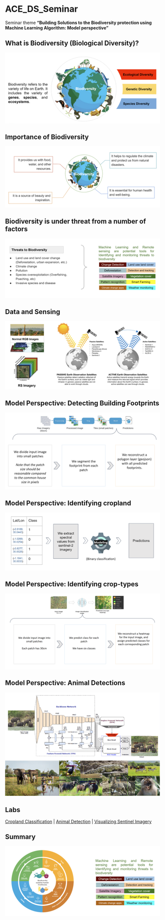 # ACE_DS_Seminar

Seminar theme **“Building Solutions to the Biodiversity protection using
Machine Learning Algorithm: Model perspective”**

## What is Biodiversity (Biological Diversity)?
![alt text](images/intro.png "Title")

## Importance of Biodiversity
![alt text](images/importance.png "Title")

## Biodiversity is under threat from a number of factors
![alt text](images/threat.png "Title")

## Data and Sensing
![alt text](images/data_and_sensing.png "Title")

## Model Perspective: Detecting Building Footprints
![alt text](images/footprint.png "Title")

## Model Perspective: Identifying cropland
![alt text](images/cropland.png "Title")
## Model Perspective: Identifying crop-types
![alt text](images/crop_type.png "Title")

## Model Perspective: Animal Detections
![alt text](images/Animal.png "Title")
![alt text](images/animal2.png "Title")

## Labs
[Cropland Classification](https://drive.google.com/file/d/1xrRpRvlaBPcOoCe3w_eONWIgpdCvU01J/view?usp=sharing) | [Animal Detection](https://drive.google.com/file/d/1_SUPApPj5qLbxGLg8bnYO3571qXFqK_p/view?usp=sharing) | [Visualizing Sentinel Imagery](https://drive.google.com/file/d/1bAWVWHsLIELtD55BIC5gszZCWwBM2OT9/view?usp=sharing)
## Summary
![alt text](images/summary.png "Title")